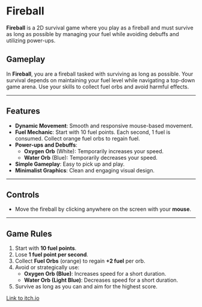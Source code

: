# Fireball

**Fireball** is a 2D survival game where you play as a fireball and must survive as long as possible by managing your fuel while avoiding debuffs and utilizing power-ups.



## Gameplay

In **Fireball**, you are a fireball tasked with surviving as long as possible. Your survival depends on maintaining your fuel level while navigating a top-down game arena. Use your skills to collect fuel orbs and avoid harmful effects.

---

## Features

- **Dynamic Movement**: Smooth and responsive mouse-based movement.
- **Fuel Mechanic**: Start with 10 fuel points. Each second, 1 fuel is consumed. Collect orange fuel orbs to regain fuel.
- **Power-ups and Debuffs**:
  - **Oxygen Orb** (White): Temporarily increases your speed.
  - **Water Orb** (Blue): Temporarily decreases your speed.
- **Simple Gameplay**: Easy to pick up and play.
- **Minimalist Graphics**: Clean and engaging visual design.

---

## Controls

- Move the fireball by clicking anywhere on the screen with your **mouse**.

---

## Game Rules

1. Start with **10 fuel points**.
2. Lose **1 fuel point per second**.
3. Collect **Fuel Orbs** (orange) to regain **+2 fuel** per orb.
4. Avoid or strategically use:
   - **Oxygen Orb (Blue)**: Increases speed for a short duration.
   - **Water Orb (Light Blue)**: Decreases speed for a short duration.
5. Survive as long as you can and aim for the highest score.

[Link to itch.io](https://elyasafko.itch.io/week3-part-b-elyasaf)


